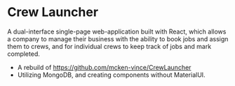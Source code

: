 # Crew Launcher

A dual-interface single-page web-application built with React, which allows a company to manage their business with the ability to book jobs and assign them to crews, and for individual crews to keep track of jobs and mark completed.

- A rebuild of https://github.com/mcken-vince/CrewLauncher
- Utilizing MongoDB, and creating components without MaterialUI.
